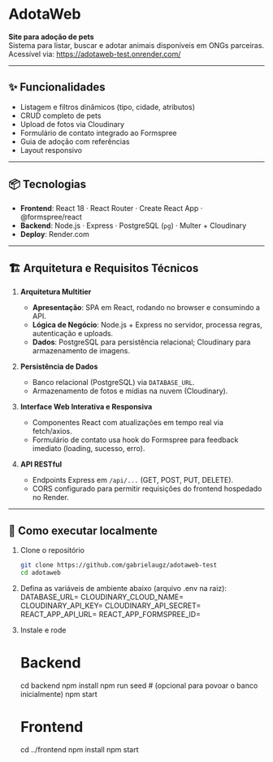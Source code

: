 # AdotaWeb

**Site para adoção de pets**  
Sistema para listar, buscar e adotar animais disponíveis em ONGs parceiras.
Acessível via: https://adotaweb-test.onrender.com/

---

## ✨ Funcionalidades

- Listagem e filtros dinâmicos (tipo, cidade, atributos)  
- CRUD completo de pets  
- Upload de fotos via Cloudinary  
- Formulário de contato integrado ao Formspree  
- Guia de adoção com referências  
- Layout responsivo  

---

## 📦 Tecnologias

- **Frontend**: React 18 · React Router · Create React App · @formspree/react  
- **Backend**: Node.js · Express · PostgreSQL (`pg`) · Multer + Cloudinary  
- **Deploy**: Render.com  

---

## 🏗 Arquitetura e Requisitos Técnicos

1. **Arquitetura Multitier**  
   - **Apresentação**: SPA em React, rodando no browser e consumindo a API.  
   - **Lógica de Negócio**: Node.js + Express no servidor, processa regras, autenticação e uploads.  
   - **Dados**: PostgreSQL para persistência relacional; Cloudinary para armazenamento de imagens.

2. **Persistência de Dados**  
   - Banco relacional (PostgreSQL) via `DATABASE_URL`.  
   - Armazenamento de fotos e mídias na nuvem (Cloudinary).

3. **Interface Web Interativa e Responsiva**  
   - Componentes React com atualizações em tempo real via fetch/axios.  
   - Formulário de contato usa hook do Formspree para feedback imediato (loading, sucesso, erro).

4. **API RESTful**  
   - Endpoints Express em `/api/...` (GET, POST, PUT, DELETE). 
   - CORS configurado para permitir requisições do frontend hospedado no Render.

---

## 🚀 Como executar localmente

1. Clone o repositório  
   ```bash
   git clone https://github.com/gabrielaugz/adotaweb-test
   cd adotaweb

2. Defina as variáveis de ambiente abaixo (arquivo .env na raiz):
    DATABASE_URL=
    CLOUDINARY_CLOUD_NAME=
    CLOUDINARY_API_KEY=
    CLOUDINARY_API_SECRET=
    REACT_APP_API_URL=
    REACT_APP_FORMSPREE_ID=

3. Instale e rode
    # Backend
    cd backend
    npm install
    npm run seed # (opcional para povoar o banco inicialmente)
    npm start     

    # Frontend
    cd ../frontend
    npm install
    npm start